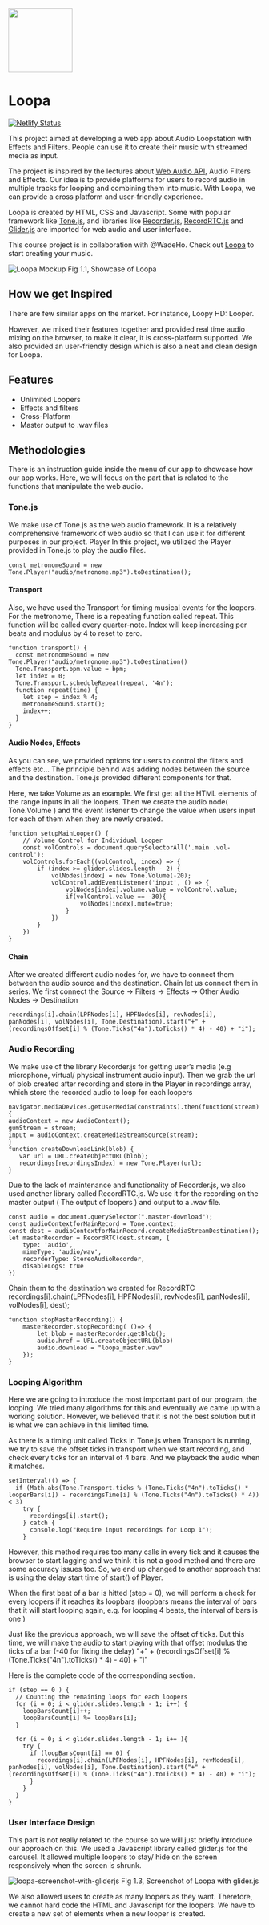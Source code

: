 <img src="https://user-images.githubusercontent.com/62586450/105276905-5496c880-5bdd-11eb-9b9f-1a0a1cea4f0f.png" width="128" height="128">

# Loopa
[![Netlify Status](https://api.netlify.com/api/v1/badges/747980a3-60ba-4e6a-a444-2b6dbf6d942a/deploy-status)](https://app.netlify.com/sites/loopa/deploys)

This project aimed at developing a web app about Audio Loopstation with Effects and Filters. People can use it to create their music with streamed media as input.

The project is inspired by the lectures about [Web Audio API](https://developer.mozilla.org/en-US/docs/Web/API/Web_Audio_API), Audio Filters and Effects. Our idea is to provide platforms for users to record audio in multiple tracks for looping and combining them into music. With Loopa, we can provide a cross platform and user-friendly experience.

Loopa is created by HTML, CSS and Javascript. Some with popular framework like [Tone.js](https://github.com/Tonejs/Tone.js/), and libraries like [Recorder.js](https://github.com/mattdiamond/Recorderjs), [RecordRTC.js](https://github.com/muaz-khan/RecordRTC) and [Glider.js](https://github.com/NickPiscitelli/Glider.js) are imported for web audio and user interface. 

This course project is in collaboration with @WadeHo. Check out [Loopa](https://loopa.laporatory.com) to start creating your music.

![Loopa Mockup](https://user-images.githubusercontent.com/62586450/102717217-d9ab6b00-431b-11eb-834c-76494b8cd47c.png)
Fig 1.1,  Showcase of Loopa


## How we get Inspired
There are few similar apps on the market. For instance, Loopy HD: Looper. 

However, we mixed their features together and provided real time audio mixing on the browser, to make it clear, it is cross-platform supported. We also provided an user-friendly design which is also a neat and clean design for Loopa. 

## Features
- Unlimited Loopers
- Effects and filters
- Cross-Platform
- Master output to .wav files

## Methodologies
There is an instruction guide inside the menu of our app to showcase how our app works. Here, we will focus on the part that is related to the functions that manipulate the web audio.

### Tone.js
We make use of Tone.js as the web audio framework. It is a relatively comprehensive framework of web audio so that I can use it for different purposes in our project.
Player
In this project, we utilized the Player provided in Tone.js to play the audio files.
```
const metronomeSound = new Tone.Player("audio/metronome.mp3").toDestination();
```

#### Transport
Also, we have used the Transport for timing musical events for the loopers. For the metronome, There is a repeating function called repeat. This function will be called every quarter-note. Index will keep increasing per beats and modulus by 4 to reset to zero. 
```
function transport() {
  const metronomeSound = new Tone.Player("audio/metronome.mp3").toDestination() 
  Tone.Transport.bpm.value = bpm;
  let index = 0;
  Tone.Transport.scheduleRepeat(repeat, '4n');
  function repeat(time) {   
    let step = index % 4;
    metronomeSound.start();
    index++;
  }
}
```

#### Audio Nodes, Effects
As you can see, we provided options for users to control the filters and effects etc… The principle behind was adding nodes between the source and the destination. Tone.js provided different components for that. 

Here, we take Volume as an example. We first get all the HTML elements of the range inputs in all the loopers. Then we create the audio node( Tone.Volume ) and the event listener to change the value when users input for each of them when they are newly created. 

```
function setupMainLooper() {
    // Volume Control for Individual Looper
    const volControls = document.querySelectorAll('.main .vol-control');
    volControls.forEach((volControl, index) => {
        if (index >= glider.slides.length - 2) {
            volNodes[index] = new Tone.Volume(-20);
            volControl.addEventListener('input', () => {            
                volNodes[index].volume.value = volControl.value;
                if(volControl.value == -30){
                    volNodes[index].mute=true;
                }
            })
        }
    })
}
```

#### Chain
After we created different audio nodes for, we have to connect them between the audio source and the destination. Chain let us connect them in series. We first connect the Source -> Filters -> Effects -> Other Audio Nodes -> Destination

```
recordings[i].chain(LPFNodes[i], HPFNodes[i], revNodes[i], panNodes[i], volNodes[i], Tone.Destination).start("+" + (recordingsOffset[i] % (Tone.Ticks("4n").toTicks() * 4) - 40) + "i");  
```

### Audio Recording
We make use of the library Recorder.js for getting user’s media (e.g microphone, virtual/ physical instrument audio input). Then we grab the url of blob created after recording and store in the Player in recordings array, which store the recorded audio to loop for each loopers

```
navigator.mediaDevices.getUserMedia(constraints).then(function(stream) {
audioContext = new AudioContext();
gumStream = stream;
input = audioContext.createMediaStreamSource(stream);
}
function createDownloadLink(blob) {
   var url = URL.createObjectURL(blob);
   recordings[recordingsIndex] = new Tone.Player(url);
}
```

Due to the lack of maintenance and functionality of Recorder.js, we also used another library called RecordRTC.js. We use it for the recording on the master output ( The output of loopers ) and output to a .wav file.

```
const audio = document.querySelector(".master-download");
const audioContextforMainRecord = Tone.context;
const dest = audioContextforMainRecord.createMediaStreamDestination();
let masterRecorder = RecordRTC(dest.stream, {
    type: 'audio',
    mimeType: 'audio/wav',
    recorderType: StereoAudioRecorder,
    disableLogs: true
})
```

Chain them to the destination we created for RecordRTC
recordings[i].chain(LPFNodes[i], HPFNodes[i], revNodes[i], panNodes[i], volNodes[i], dest);

```
function stopMasterRecording() {
    masterRecorder.stopRecording( ()=> {
        let blob = masterRecorder.getBlob();
        audio.href = URL.createObjectURL(blob)
        audio.download = "loopa_master.wav"
    });
}
```

### Looping Algorithm
Here we are going to introduce the most important part of our program, the looping. We tried many algorithms for this and eventually we came up with a working solution. However, we believed that it is not the best solution but it is what we can achieve in this limited time.

As there is a timing unit called Ticks in Tone.js when Transport is running, we try to save the offset ticks in transport when we start recording, and check every ticks for an interval of 4 bars. And we playback the audio when it matches.

```
setInterval(() => {
  if (Math.abs(Tone.Transport.ticks % (Tone.Ticks("4n").toTicks() * looperBars[i]) - recordingsTime[i] % (Tone.Ticks("4n").toTicks() * 4)) < 3)
    try {
      recordings[i].start();
    } catch {
      console.log("Require input recordings for Loop 1");
    }
```

However, this method requires too many calls in every tick and it causes the browser to start lagging and we think it is not a good method and there are some accuracy issues too. So, we end up changed to another approach that is using the delay start time of start() of Player.

When the first beat of a bar is hitted (step = 0), we will perform a check for every loopers if it reaches its loopbars (loopbars means the interval of bars that it will start looping again, e.g. for looping 4 beats, the interval of bars is one )

Just like the previous approach, we will save the offset of ticks. But this time, we will make the audio to start playing with that offset modulus the ticks of a bar (-40 for fixing the delay) 
"+" + (recordingsOffset[i] % (Tone.Ticks("4n").toTicks() * 4) - 40) + "i"

Here is the complete code of the corresponding section.
```
if (step == 0 ) {
  // Counting the remaining loops for each loopers
  for (i = 0; i < glider.slides.length - 1; i++) {
    loopBarsCount[i]++;
    loopBarsCount[i] %= loopBars[i];
  }

  for (i = 0; i < glider.slides.length - 1; i++ ){
    try {
      if (loopBarsCount[i] == 0) {
        recordings[i].chain(LPFNodes[i], HPFNodes[i], revNodes[i], panNodes[i], volNodes[i], Tone.Destination).start("+" + (recordingsOffset[i] % (Tone.Ticks("4n").toTicks() * 4) - 40) + "i");  
      }                  
    }                
  }
}
```
### User Interface Design
This part is not really related to the course so we will just briefly introduce our approach on this. We used a Javascript library called glider.js for the carousel. It allowed multiple loopers to stay/ hide on the screen responsively when the screen is shrunk.

![loopa-screenshot-with-gliderjs](https://user-images.githubusercontent.com/62586450/102717537-f6e13900-431d-11eb-8be6-c665f62bb041.png)
Fig 1.3, Screenshot of Loopa with glider.js 

We also allowed users to create as many loopers as they want. Therefore, we cannot hard code the HTML and Javascript for the loopers. We have to create a new set of elements when a new looper is created.

